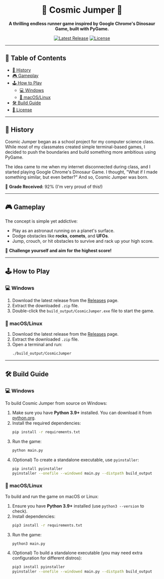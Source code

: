 <div align="center">
  <h1 align="center">🌌 Cosmic Jumper 🌌</h1>
  <p align="center">
    <strong>A thrilling endless runner game inspired by Google Chrome's Dinosaur Game, built with PyGame.</strong>
  </p>
  <p align="center">
    <a href="https://github.com/luukaful/cosmic-jumper/releases"><img src="https://img.shields.io/github/v/release/luukaful/cosmic-jumper?style=for-the-badge" alt="Latest Release"></a>
    <a href="LICENSE"><img src="https://img.shields.io/badge/License-GPLv3-blue?style=for-the-badge" alt="License"></a>
  </p>
</div>

---

## 🚀 Table of Contents
- [📜 History](#-history)
- [🎮 Gameplay](#-gameplay)
- [🕹️ How to Play](#️-how-to-play)
  - [💻 Windows](#-windows)
  - [🍎 macOS/Linux](#-macoslinux)
- [🛠️ Build Guide](#-build-guide)
- [📄 License](#-license)

---

## 📜 History
Cosmic Jumper began as a school project for my computer science class. While most of my classmates created simple terminal-based games, I decided to push the boundaries and build something more ambitious using PyGame.

The idea came to me when my internet disconnected during class, and I started playing Google Chrome's Dinosaur Game. I thought, "What if I made something similar, but even better?" And so, Cosmic Jumper was born.

💯 **Grade Received:** 92% (I'm very proud of this!)

---

## 🎮 Gameplay
The concept is simple yet addictive:
- Play as an astronaut running on a planet's surface.
- Dodge obstacles like **rocks**, **comets**, and **UFOs**.
- Jump, crouch, or hit obstacles to survive and rack up your high score.

🌟 **Challenge yourself and aim for the highest score!**

---

## 🕹️ How to Play

### 💻 Windows
1. Download the latest release from the [Releases](https://github.com/cosmic-jumper/releases) page.
2. Extract the downloaded `.zip` file.
3. Double-click the `build_output/CosmicJumper.exe` file to start the game.

### 🍎 macOS/Linux
1. Download the latest release from the [Releases](https://github.com/cosmic-jumper/releases) page.
2. Extract the downloaded `.zip` file.
3. Open a terminal and run:
   ```bash
   ./build_output/CosmicJumper
---

## 🛠️ Build Guide

### 💻 Windows
To build Cosmic Jumper from source on Windows:

1. Make sure you have **Python 3.9+** installed. You can download it from [python.org](https://www.python.org/downloads/).
2. Install the required dependencies:
   ```bash
   pip install -r requirements.txt
   ```
3. Run the game:
   ```bash
   python main.py
   ```
4. (Optional) To create a standalone executable, use `pyinstaller`:
   ```bash
   pip install pyinstaller
   pyinstaller --onefile --windowed main.py --distpath build_output
   ```

### 🍎 macOS/Linux
To build and run the game on macOS or Linux:

1. Ensure you have **Python 3.9+** installed (use `python3 --version` to check).
2. Install dependencies:
   ```bash
   pip3 install -r requirements.txt
   ```
3. Run the game:
   ```bash
   python3 main.py
   ```
4. (Optional) To build a standalone executable (you may need extra configuration for different distros):
   ```bash
   pip3 install pyinstaller
   pyinstaller --onefile --windowed main.py --distpath build_output
   ```
